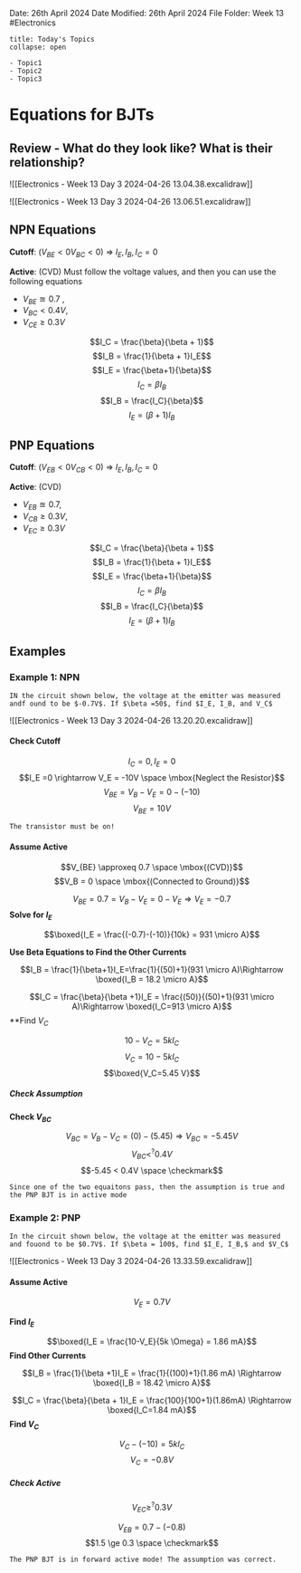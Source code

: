 Date: 26th April 2024
Date Modified: 26th April 2024
File Folder: Week 13
#Electronics

```ad-abstract
title: Today's Topics
collapse: open

- Topic1
- Topic2
- Topic3

```

# Equations for BJTs

## Review - What do they look like? What is their relationship?

![[Electronics - Week 13 Day 3 2024-04-26 13.04.38.excalidraw]]

![[Electronics - Week 13 Day 3 2024-04-26 13.06.51.excalidraw]]
## NPN Equations

**Cutoff**: ($V_{BE} < 0 V_{BC} < 0$) $\Rightarrow$ $I_E, I_B, I_C = 0$

**Active**: (CVD) Must follow the voltage values, and then you can use the following equations
-  $V_{BE} \approxeq 0.7$ , 
- $V_{BC} < 0.4 V$,
- $V_{CE} \ge 0.3 V$

$$I_C = \frac{\beta}{\beta + 1}$$
$$I_B = \frac{1}{\beta + 1}I_E$$
$$I_E = \frac{\beta+1}{\beta}$$
$$I_C = \beta I_B$$
$$I_B = \frac{I_C}{\beta}$$
$$I_E = (\beta +1)I_B$$

## PNP Equations

**Cutoff**: ($V_{EB} < 0 V_{CB} < 0$) $\Rightarrow$ $I_E, I_B, I_C = 0$

**Active**: (CVD)
- $V_{EB} \approxeq 0.7$, 
- $V_{CB} \ge 0.3 V$,
- $V_{EC} \ge 0.3 V$ 


$$I_C = \frac{\beta}{\beta + 1}$$
$$I_B = \frac{1}{\beta + 1}I_E$$
$$I_E = \frac{\beta+1}{\beta}$$
$$I_C = \beta I_B$$
$$I_B = \frac{I_C}{\beta}$$
$$I_E = (\beta +1)I_B$$

## Examples

### Example 1: NPN

```ad-question
IN the circuit shown below, the voltage at the emitter was measured andf ound to be $-0.7V$. If $\beta =50$, find $I_E, I_B, and V_C$
```

![[Electronics - Week 13 Day 3 2024-04-26 13.20.20.excalidraw]]

#### Check Cutoff

$$I_C = 0, I_E = 0$$
$$I_E =0 \rightarrow V_E = -10V \space \mbox{Neglect the Resistor}$$
$$V_{BE}=V_B-V_E=0-(-10)$$
$$V_{BE}=10V$$
```ad-warning
The transistor must be on!
```

#### Assume Active

$$V_{BE} \approxeq 0.7 \space \mbox{(CVD)}$$
$$V_B = 0 \space \mbox{(Connected to Ground)}$$

$$V_{BE}=0.7 = V_B -V_E = 0 -V_E \Rightarrow V_E = -0.7$$
**Solve for $I_E$**

$$\boxed{I_E = \frac{(-0.7)-(-10)}{10k} = 931 \micro A}$$

**Use Beta Equations to Find the Other Currents**

$$I_B = \frac{1}{\beta+1}I_E=\frac{1}{(50)+1}(931 \micro A)\Rightarrow \boxed{I_B = 18.2 \micro A}$$

$$I_C = \frac{\beta}{\beta +1}I_E = \frac{(50)}{(50)+1}(931 \micro A)\Rightarrow \boxed{I_C=913 \micro A}$$
**Find $V_C$

$$10-V_C=5kI_C$$
$$V_C = 10-5kI_C$$
$$\boxed{V_C=5.45 V}$$
##### Check Assumption

**Check $V_{BC}$**

$$V_{BC} = V_B -V_C = (0)-(5.45)\Rightarrow V_{BC} = -5.45 V$$
$$V_{BC} <^? 0.4V$$
$$-5.45 < 0.4V \space \checkmark$$

```ad-important
Since one of the two equaitons pass, then the assumption is true and the PNP BJT is in active mode
```

### Example 2: PNP

```ad-question
In the circuit shown below, the voltage at the emitter was measured and fouond to be $0.7V$. If $\beta = 100$, find $I_E, I_B,$ and $V_C$
```

![[Electronics - Week 13 Day 3 2024-04-26 13.33.59.excalidraw]]

#### Assume Active

$$V_E = 0.7 V$$

**Find $I_E$**

$$\boxed{I_E = \frac{10-V_E}{5k \Omega} = 1.86 mA}$$
**Find Other Currents**

$$I_B = \frac{1}{\beta +1}I_E = \frac{1}{(100)+1}(1.86 mA) \Rightarrow \boxed{I_B = 18.42 \micro A}$$

$$I_C = \frac{\beta}{\beta + 1}I_E = \frac{100}{100+1}(1.86mA) \Rightarrow \boxed{I_C=1.84 mA}$$
**Find $V_C$**

$$V_C - (-10) = 5kI_C$$
$$V_C = -0.8V$$

##### Check Active

$$V_{EC} \ge^? 0.3V$$

$$V_{EB} = 0.7-(-0.8)$$
$$1.5 \ge 0.3 \space \checkmark$$

```ad-important
The PNP BJT is in forward active mode! The assumption was correct.
```




